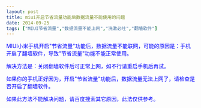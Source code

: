 ```yaml
---
layout: post
title: miui开启节省流量功能后数据流量不能使用的问题
date: 2014-09-25
tags: ["MIUI节省流量","数据流量不能上网","洗漱必吐","翻墙软件"]
---
```


<!-- build time:Sat Jun 23 2018 12:05:15 GMT+0800 (中国标准时间) -->

<span style="color:#00f">MIUI小米手机开启"节省流量"功能后，数据流量不能联网，可能的原因是：手机开启了翻墙软件，导致"节省流量"功能不能正常使用。</span>

<span style="color:#00f">解决方法是：关闭翻墙软件后可正常上网，如不行请重启手机后再试。</span>

<span style="color:#00f">如果你的手机正好因为，开启"节省流量"功能后，数据流量无法上网了，请检查是否开启了翻墙软件。</span>

<span style="color:#00f">如果此方法不能解决问题，请百度搜索其它原因，此法仅供参考。</span>
<!-- rebuild by neat -->